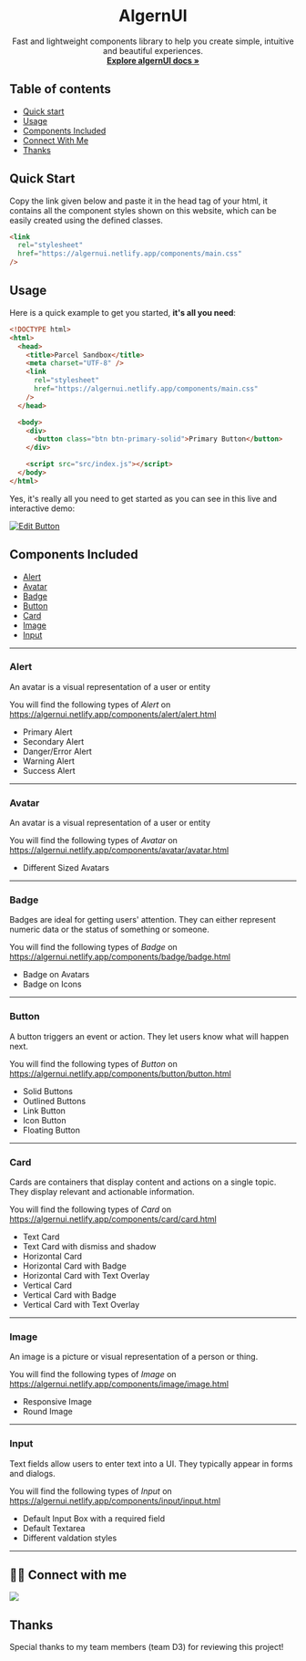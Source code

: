 <h1 align="center">AlgernUI</h1>

<p align="center">
  Fast and lightweight components library to help you create simple, intuitive and beautiful experiences.
  <br>
  <a target="__blank" href="https://algernui.netlify.app/docsite/docs"><strong>Explore algernUI docs »</strong></a>
  <br>
</p>

## Table of contents

- [Quick start](#quick-start)
- [Usage](#usage)
- [Components Included](#components-included)
- [Connect With Me](#connect-with-me)
- [Thanks](#thanks)

## Quick Start

Copy the link given below and paste it in the head tag of your html, it contains all the component styles shown on this website, which can be easily created using the defined classes.

```html
<link
  rel="stylesheet"
  href="https://algernui.netlify.app/components/main.css"
/>
```

## Usage

Here is a quick example to get you started, **it's all you need**:

```html
<!DOCTYPE html>
<html>
  <head>
    <title>Parcel Sandbox</title>
    <meta charset="UTF-8" />
    <link
      rel="stylesheet"
      href="https://algernui.netlify.app/components/main.css"
    />
  </head>

  <body>
    <div>
      <button class="btn btn-primary-solid">Primary Button</button>
    </div>

    <script src="src/index.js"></script>
  </body>
</html>
```

Yes, it's really all you need to get started as you can see in this live and interactive demo:

[![Edit Button](https://codesandbox.io/static/img/play-codesandbox.svg)](https://codesandbox.io/s/algernui-usage-ckj1w?file=/index.html)

## Components Included

- [Alert](#alert)
- [Avatar](#avatar)
- [Badge](#badge)
- [Button](#button)
- [Card](#card)
- [Image](#image)
- [Input](#input)

---

### Alert

An avatar is a visual representation of a user or entity

You will find the following types of _Alert_ on https://algernui.netlify.app/components/alert/alert.html

- Primary Alert
- Secondary Alert
- Danger/Error Alert
- Warning Alert
- Success Alert

---

### Avatar

An avatar is a visual representation of a user or entity

You will find the following types of _Avatar_ on https://algernui.netlify.app/components/avatar/avatar.html

- Different Sized Avatars

---

### Badge

Badges are ideal for getting users' attention. They can either represent numeric data or the status of something or someone.

You will find the following types of _Badge_ on https://algernui.netlify.app/components/badge/badge.html

- Badge on Avatars
- Badge on Icons

---

### Button

A button triggers an event or action. They let users know what will happen next.

You will find the following types of _Button_ on https://algernui.netlify.app/components/button/button.html

- Solid Buttons
- Outlined Buttons
- Link Button
- Icon Button
- Floating Button

---

### Card

Cards are containers that display content and actions on a single topic. They display relevant and actionable information.

You will find the following types of _Card_ on https://algernui.netlify.app/components/card/card.html

- Text Card
- Text Card with dismiss and shadow
- Horizontal Card
- Horizontal Card with Badge
- Horizontal Card with Text Overlay
- Vertical Card
- Vertical Card with Badge
- Vertical Card with Text Overlay

---

### Image

An image is a picture or visual representation of a person or thing.

You will find the following types of _Image_ on https://algernui.netlify.app/components/image/image.html

- Responsive Image
- Round Image

---

### Input

Text fields allow users to enter text into a UI. They typically appear in forms and dialogs.

You will find the following types of _Input_ on https://algernui.netlify.app/components/input/input.html

- Default Input Box with a required field
- Default Textarea
- Different valdation styles

---

## 👨‍💻 Connect with me

<a href="https://twitter.com/partha_sarma8"><img src="https://img.shields.io/badge/Twitter-1DA1F2?style=for-the-badge&logo=twitter&logoColor=white"/></a>

## Thanks

Special thanks to my team members (team D3) for reviewing this project!
